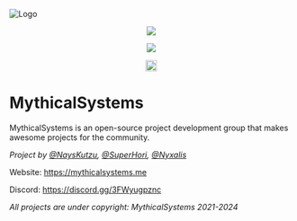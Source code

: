 ![Logo](https://i.imgur.com/xI3GLFc.jpeg)
<p href="#" align="center"><img src="https://discord.com/api/guilds/1175092855421800570/widget.png?style=shield"> 
<p href="#" align="center"><img src="https://img.shields.io/badge/License-MIT-green.svg"> 
<p href="#" align="center"><a href='https://ko-fi.com/Y8Y7NUNPR' target='_blank'><img height='20' style='border:0px;height:20px;' src='https://storage.ko-fi.com/cdn/kofi2.png?v=3' border='0' alt='Buy Me a Coffee at ko-fi.com' /></a></p>


# MythicalSystems

MythicalSystems is an open-source project development group that makes awesome projects for the community.

*Project by 
[@NaysKutzu](https://github.com/NaysKutzu),
[@SuperHori](https://github.com/superhori69),
[@Nyxalis](https://github.com/Nyxalis)*

Website: https://mythicalsystems.me

Discord: https://discord.gg/3FWyugpznc

*All projects are under copyright: MythicalSystems 2021-2024*

